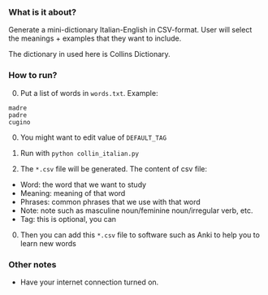 ### What is it about?

Generate a mini-dictionary Italian-English in CSV-format. User will select the meanings + examples that they want to include.

The dictionary in used here is Collins Dictionary.

### How to run?

0. Put a list of words in `words.txt`. Example:

```
madre
padre
cugino
```

0. You might want to edit value of `DEFAULT_TAG`

0. Run with `python collin_italian.py`

0. The `*.csv` file will be generated. The content of csv file:

* Word: the word that we want to study
* Meaning: meaning of that word
* Phrases: common phrases that we use with that word
* Note: note such as masculine noun/feminine noun/irregular verb, etc.
* Tag: this is optional, you can

0. Then you can add this `*.csv` file to software such as Anki to help you to learn
new words

### Other notes

* Have your internet connection turned on.